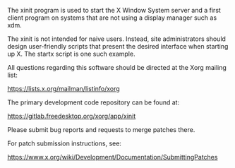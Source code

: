 The xinit program is used to start the X Window System server and a first
client program on systems that are not using a display manager such as xdm.

The xinit is not intended for naive users.  Instead, site administrators should
design user-friendly scripts that present the desired interface when starting
up X.  The startx script is one such example.

All questions regarding this software should be directed at the
Xorg mailing list:

  https://lists.x.org/mailman/listinfo/xorg

The primary development code repository can be found at:

  https://gitlab.freedesktop.org/xorg/app/xinit

Please submit bug reports and requests to merge patches there.

For patch submission instructions, see:

  https://www.x.org/wiki/Development/Documentation/SubmittingPatches

